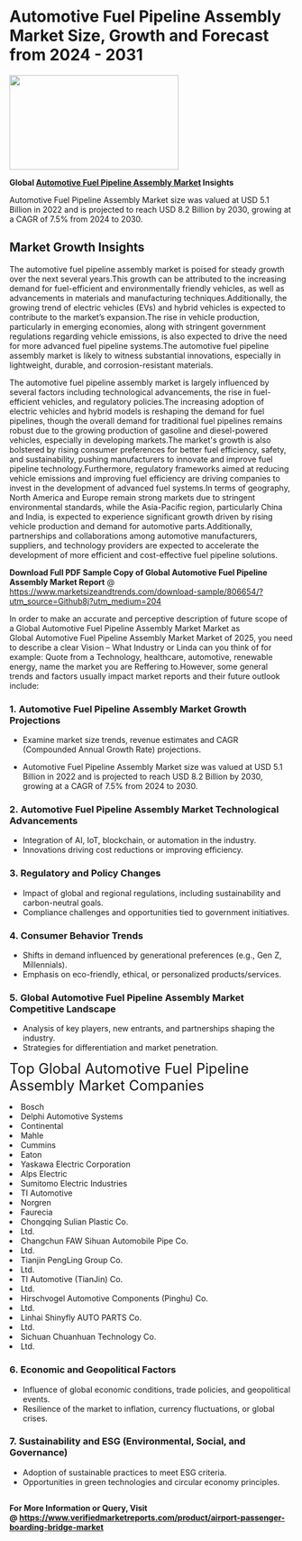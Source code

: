 <H1>Automotive Fuel Pipeline Assembly Market Size, Growth and Forecast from 2024 - 2031</H1><img class="aligncenter size-medium wp-image-584254" src="https://thirdeyenews.in/wp-content/uploads/2024/09/Global-Market-Research-300x168.jpeg" alt="" width="300" height="168" /><p><strong>Global&nbsp;<a href="https://www.marketsizeandtrends.com/download-sample/806654/?utm_source=Github8j?utm_medium=204">Automotive Fuel Pipeline Assembly Market</a> Insights</strong></p><p>Automotive Fuel Pipeline Assembly Market size was valued at USD 5.1 Billion in 2022 and is projected to reach USD 8.2 Billion by 2030, growing at a CAGR of 7.5% from 2024 to 2030.</p><p><h2>Market Growth Insights</h2> The automotive fuel pipeline assembly market is poised for steady growth over the next several years.This growth can be attributed to the increasing demand for fuel-efficient and environmentally friendly vehicles, as well as advancements in materials and manufacturing techniques.Additionally, the growing trend of electric vehicles (EVs) and hybrid vehicles is expected to contribute to the market’s expansion.The rise in vehicle production, particularly in emerging economies, along with stringent government regulations regarding vehicle emissions, is also expected to drive the need for more advanced fuel pipeline systems.The automotive fuel pipeline assembly market is likely to witness substantial innovations, especially in lightweight, durable, and corrosion-resistant materials.<p>The automotive fuel pipeline assembly market is largely influenced by several factors including technological advancements, the rise in fuel-efficient vehicles, and regulatory policies.The increasing adoption of electric vehicles and hybrid models is reshaping the demand for fuel pipelines, though the overall demand for traditional fuel pipelines remains robust due to the growing production of gasoline and diesel-powered vehicles, especially in developing markets.The market's growth is also bolstered by rising consumer preferences for better fuel efficiency, safety, and sustainability, pushing manufacturers to innovate and improve fuel pipeline technology.Furthermore, regulatory frameworks aimed at reducing vehicle emissions and improving fuel efficiency are driving companies to invest in the development of advanced fuel systems.In terms of geography, North America and Europe remain strong markets due to stringent environmental standards, while the Asia-Pacific region, particularly China and India, is expected to experience significant growth driven by rising vehicle production and demand for automotive parts.Additionally, partnerships and collaborations among automotive manufacturers, suppliers, and technology providers are expected to accelerate the development of more efficient and cost-effective fuel pipeline solutions.<p><span class=""><strong>Download Full PDF Sample Copy of Global Automotive Fuel Pipeline Assembly Market Report</strong> @ <a href="https://www.marketsizeandtrends.com/download-sample/806654/?utm_source=Github8j?utm_medium=204" target="_blank">https://www.marketsizeandtrends.com/download-sample/806654/?utm_source=Github8j?utm_medium=204</a></span></p><p>In order to make an accurate and perceptive description of future scope of a Global&nbsp;Automotive Fuel Pipeline Assembly Market Market as Global&nbsp;Automotive Fuel Pipeline Assembly Market Market of 2025, you need to describe a clear Vision &ndash; What Industry or Linda can you think of for example: Quote from a Technology, healthcare, automotive, renewable energy, name the market you are Reffering to.However, some general trends and factors usually impact market reports and their future outlook include:</p><h3>1.&nbsp;<strong>Automotive Fuel Pipeline Assembly Market Growth Projections</strong></h3><ul><li>Examine market size trends, revenue estimates and CAGR (Compounded Annual Growth Rate) projections.</li><li><p>Automotive Fuel Pipeline Assembly Market size was valued at USD 5.1 Billion in 2022 and is projected to reach USD 8.2 Billion by 2030, growing at a CAGR of 7.5% from 2024 to 2030.</p></li></ul><h3>2.&nbsp;<strong>Automotive Fuel Pipeline Assembly Market Technological Advancements</strong></h3><ul><li>Integration of AI, IoT, blockchain, or automation in the industry.</li><li>Innovations driving cost reductions or improving efficiency.</li></ul><h3>3.&nbsp;<strong>Regulatory and Policy Changes</strong></h3><ul><li>Impact of global and regional regulations, including sustainability and carbon-neutral goals.</li><li>Compliance challenges and opportunities tied to government initiatives.</li></ul><h3>4.&nbsp;<strong>Consumer Behavior Trends</strong></h3><ul><li>Shifts in demand influenced by generational preferences (e.g., Gen Z, Millennials).</li><li>Emphasis on eco-friendly, ethical, or personalized products/services.</li></ul><h3>5.&nbsp;<strong>Global Automotive Fuel Pipeline Assembly Market Competitive Landscape</strong></h3><ul><li>Analysis of key players, new entrants, and partnerships shaping the industry.</li><li>Strategies for differentiation and market penetration.</li></ul><p data-pm-slice="1 1 []"><span style="color: inherit; font-family: inherit; font-size: 25px;">Top Global Automotive Fuel Pipeline Assembly Market Companies</span></p><div class="" data-test-id=""><p><li>Bosch</li><li> Delphi Automotive Systems</li><li> Continental</li><li> Mahle</li><li> Cummins</li><li> Eaton</li><li> Yaskawa Electric Corporation</li><li> Alps Electric</li><li> Sumitomo Electric Industries</li><li> TI Automotive</li><li> Norgren</li><li> Faurecia</li><li> Chongqing Sulian Plastic Co.</li><li> Ltd.</li><li> Changchun FAW Sihuan Automobile Pipe Co.</li><li>Ltd.</li><li> Tianjin PengLing Group Co.</li><li> Ltd.</li><li> TI Automotive (TianJin) Co.</li><li> Ltd.</li><li> Hirschvogel Automotive Components (Pinghu) Co.</li><li> Ltd.</li><li> Linhai Shinyfly AUTO PARTS Co.</li><li> Ltd.</li><li> Sichuan Chuanhuan Technology Co.</li><li> Ltd.</li></p></div><h3>6.&nbsp;<strong>Economic and Geopolitical Factors</strong></h3><ul><li>Influence of global economic conditions, trade policies, and geopolitical events.</li><li>Resilience of the market to inflation, currency fluctuations, or global crises.</li></ul><h3>7.&nbsp;<strong>Sustainability and ESG (Environmental, Social, and Governance)</strong></h3><ul><li>Adoption of sustainable practices to meet ESG criteria.</li><li>Opportunities in green technologies and circular economy principles.</li></ul><h2><strong style="font-size: 14px;">For More Information or Query, Visit @&nbsp;</strong><a style="background-color: #ffffff; font-size: 14px;" href="https://www.marketsizeandtrends.com/report/automotive-fuel-pipeline-assembly-market/" target="_blank">https://www.verifiedmarketreports.com/product/airport-passenger-boarding-bridge-market</a></h2>